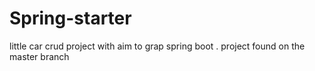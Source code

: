# Spring-starter
little car crud project  with aim to grap spring boot . project found on the master branch 
